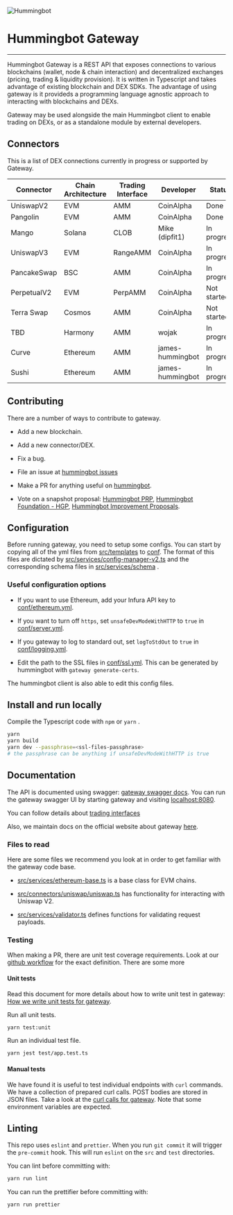 ![Hummingbot](https://i.ibb.co/X5zNkKw/blacklogo-with-text.png)
# Hummingbot Gateway
----

Hummingbot Gateway is a REST API that exposes connections to various blockchains (wallet, node & chain interaction) and decentralized exchanges (pricing, trading & liquidity provision). It is written in Typescript and takes advantage of existing blockchain and DEX SDKs. The advantage of using gateway is it provideds a programming language agnostic approach to interacting with blockchains and DEXs.

Gateway may be used alongside the main Hummingbot client to enable trading on DEXs, or as a standalone module by external developers.

## Connectors

This is a list of DEX connections currently in progress or supported by Gateway.

| Connector   | Chain Architecture | Trading Interface | Developer | Status |
|-------------|--------------------|-------------------|-----------|--------|
| UniswapV2   | EVM | AMM | CoinAlpha | Done |
| Pangolin    | EVM | AMM | CoinAlpha | Done |
| Mango       | Solana | CLOB | Mike (dipfit1) | In progress |
| UniswapV3   | EVM | RangeAMM | CoinAlpha | In progress |
| PancakeSwap | BSC | AMM | CoinAlpha | In progress |
| PerpetualV2 | EVM | PerpAMM | CoinAlpha | Not started |
| Terra Swap  | Cosmos | AMM | CoinAlpha | Not started |
| TBD         | Harmony | AMM | wojak | In progress |
| Curve       | Ethereum | AMM | james-hummingbot | In progress |
| Sushi       | Ethereum | AMM | james-hummingbot | In progress |

## Contributing

There are a number of ways to contribute to gateway.

- Add a new blockchain.

- Add a new connector/DEX.

- Fix a bug.

- File an issue at [hummingbot issues](https://github.com/hummingbot/hummingbot/issues)

- Make a PR for anything useful on [hummingbot](https://github.com/hummingbot/hummingbot/).

- Vote on a snapshot proposal: [Hummingbot PRP](https://snapshot.org/#/hbot-prp.eth), [Hummingbot Foundation - HGP](https://snapshot.org/#/hbot.eth), [Hummingbot Improvement Proposals](https://snapshot.org/#/hbot-ip.eth).

## Configuration

Before running gateway, you need to setup some configs. You can start by copying all of the yml files from [src/templates](./src/templates) to [conf](./conf). The format of this files are dictated by [src/services/config-manager-v2.ts](./src/services/config-manager-v2.ts) and the corresponding schema files in [src/services/schema](./src/services/schema) .

### Useful configuration options

- If you want to use Ethereum, add your Infura API key to [conf/ethereum.yml](./conf/ethereum.yml). 

- If you want to turn off `https`, set `unsafeDevModeWithHTTP` to `true` in [conf/server.yml](./conf/server.yml). 

- If you gateway to log to standard out, set `logToStdOut` to `true` in [conf/logging.yml](./conf/logging.yml).

- Edit the path to the SSL files in [conf/ssl.yml](./conf/ssl.yml). This can be generated by hummingbot with `gateway generate-certs`. 

The hummingbot client is also able to edit this config files.

## Install and run locally

Compile the Typescript code with `npm` or `yarn` .

```bash
yarn
yarn build
yarn dev --passphrase=<ssl-files-passphrase>
# the passphrase can be anything if unsafeDevModeWithHTTP is true
```

## Documentation

The API is documented using swagger: [gateway swagger docs](./docs/swagger). You can run the gateway swagger UI by starting gateway and visiting [localhost:8080](localhost:8080).

You can follow details about [trading interfaces](https://hummingbot.notion.site/Gateway-v2-Trading-Interfaces-482e2684d48c450ebcfff5401ba806aa)

Also, we maintain docs on the official website about gateway [here](https://hummingbot.org/protocols/gateway/).

### Files to read

Here are some files we recommend you look at in order to get familiar with the gateway code base.

- [src/services/ethereum-base.ts](./src/services/ethereum-base.ts) is a base class for EVM chains.

- [src/connectors/uniswap/uniswap.ts](./src/connectors/uniswap/uniswap.ts) has functionality for interacting with Uniswap V2.

- [src/services/validator.ts](./src/services/validator.ts) defines functions for validating request payloads.


### Testing

When making a PR, there are unit test coverage requirements. Look at our [github workflow](../.github/workflows/workflow.yml) for the exact definition. There are some more

#### Unit tests

Read this document for more details about how to write unit test in gateway: [How we write unit tests for gateway](./docs/testing.md).

Run all unit tests.

```bash
yarn test:unit
```

Run an individual test file.

```bash
yarn jest test/app.test.ts
```

#### Manual tests

We have found it is useful to test individual endpoints with `curl` commands. We have a collection of prepared curl calls. POST bodies are stored in JSON files. Take a look at the [curl calls for gateway](./manual_tests/curl.sh). Note that some environment variables are expected.

## Linting

This repo uses `eslint` and `prettier`. When you run `git commit` it will trigger the `pre-commit` hook. This will run `eslint` on the `src` and `test` directories.

You can lint before committing with:

```bash
yarn run lint
```

You can run the prettifier before committing with:

```bash
yarn run prettier
```

